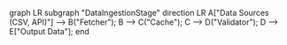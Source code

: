 graph LR
    subgraph "DataIngestionStage"
        direction LR
        A["Data Sources (CSV, API)"] --> B("Fetcher");
        B --> C("Cache");
        C --> D("Validator");
        D --> E["Output Data"];
    end